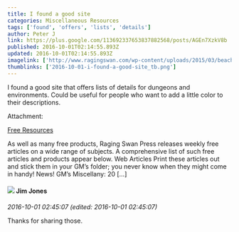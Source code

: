 ```yaml
---
title: I found a good site
categories: Miscellaneous Resources
tags: ['found', 'offers', 'lists', 'details']
author: Peter J
link: https://plus.google.com/113692337653837882568/posts/AGEn7XzkV8b
published: 2016-10-01T02:14:55.893Z
updated: 2016-10-01T02:14:55.893Z
imagelink: ['http://www.ragingswan.com/wp-content/uploads/2015/03/beach-web.jpg']
thumblinks: ['2016-10-01-i-found-a-good-site_tb.png']
---
```


I found a good site that offers lists of details for dungeons and environments. Could be useful for people who want to add a little color to their descriptions.


Attachment:

<a href='http://www.ragingswan.com/free-resources/'>Free Resources</a>


As well as many free products, Raging Swan Press releases weekly free articles on a wide range of subjects. A comprehensive list of such free articles and products appear below. Web Articles Print these articles out and stick them in your GM’s folder; you never know when they might come in handy! News! GM’s Miscellany: 20 […]
<div id='comment z12sjnl45wzofbg1r23njdfqcxerin4kk'>
  <h4><img src='{{site.baseurl}}//images/avatars/114075227630675466545_photo.jpg'> Jim Jones</h4>
      <p><cite>2016-10-01 02:45:07 (edited: 2016-10-01 02:45:07)</cite></p>
        <p>Thanks for sharing those.</p>
</div>
        